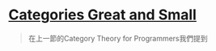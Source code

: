 # [Categories Great and Small](https://bartoszmilewski.com/2014/12/05/categories-great-and-small/)

> 在上一節的Category Theory for Programmers我們提到
<!--stackedit_data:
eyJoaXN0b3J5IjpbLTMxNDE1MTQ3NF19
-->